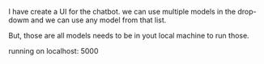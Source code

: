 I have create a UI for the chatbot. we can use multiple models in the drop-dowm and we can use any model from that list. 

But, those are all models needs to be in yout local machine to run those. 

running on localhost: 5000 

